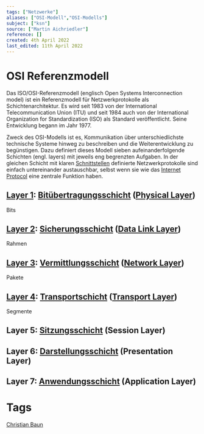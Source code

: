 ```yaml
---
tags: ["Netzwerke"]
aliases: ["OSI-Modell","OSI-Modells"]
subject: ["ksn"]
source: ["Martin Aichriedler"]
reference: []
created: 4th April 2022
last_edited: 11th April 2022
---
```


# OSI Referenzmodell
Das ISO/OSI-Referenzmodell (englisch Open Systems Interconnection model) ist ein Referenzmodell für Netzwerkprotokolle als Schichtenarchitektur. Es wird seit 1983 von der International Telecommunication Union (ITU) und seit 1984 auch von der International Organization for Standardization (ISO) als Standard veröffentlicht. Seine Entwicklung begann im Jahr 1977.

Zweck des OSI-Modells ist es, Kommunikation über unterschiedlichste technische Systeme hinweg zu beschreiben und die Weiterentwicklung zu begünstigen. Dazu definiert dieses Modell sieben aufeinanderfolgende Schichten (engl. layers) mit jeweils eng begrenzten Aufgaben. In der gleichen Schicht mit klaren [Schnittstellen](../digital-technik/{MOC}%20Schnittstellen.md) definierte Netzwerkprotokolle sind einfach untereinander austauschbar, selbst wenn sie wie das [Internet Protocol](protokolle/Internet%20Protocol.md) eine zentrale Funktion haben.

## [Layer 1](Bitübertragungsschicht.md): [Bitübertragungsschicht](Bitübertragungsschicht.md) ([Physical Layer](Bitübertragungsschicht.md))
Bits
## [Layer 2](Sicherungsschicht.md): [Sicherungsschicht](Sicherungsschicht.md) ([Data Link Layer](Sicherungsschicht.md))
Rahmen
## [Layer 3](Vermittlungsschicht.md): [Vermittlungsschicht](Vermittlungsschicht.md) ([Network Layer](Vermittlungsschicht.md))
Pakete
## [Layer 4](Transportschicht.md): [Transportschicht](Transportschicht.md) ([Transport Layer](Transportschicht.md))
Segmente
## Layer 5: [Sitzungsschicht](Sitzungsschicht) (Session Layer)
## Layer 6: [Darstellungsschicht](Darstellungsschicht) (Presentation Layer)
## Layer 7: [Anwendungsschicht](Anwendungsschicht) (Application Layer)

# Tags
[Christian Baun](http://www.christianbaun.de/)
